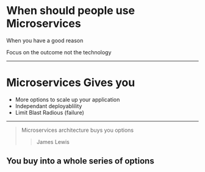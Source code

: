 # When should people use Microservices

When you have a good reason

Focus on the outcome not the technology


---
# Microservices Gives you
* More options to scale up your application
* Independant deployablility
* Limit Blast Radious (failure)

---

> Microservices architecture buys you options
>> James Lewis

You **buy** into a whole series of options
---
 
 

